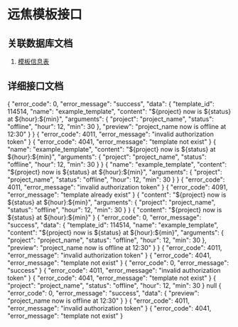 # 远焦模板接口

## 关联数据库文档

1. [模板信息表](foreseen-database-templates.md)

## 详细接口文档

<api-doc openapi-path="./foreseen.yaml" tag="templates">
    <api-endpoint endpoint="/template/${template_name}" method="GET">
        <response type="200"><sample lang="JSON" title="success">
            {
                "error_code": 0,
                "error_message": "success",
                "data": {
                    "template_id": 114514,
                    "name": "example_template",
                    "content": "${project} now is ${status} at ${hour}:${min}",
                    "arguments": {
                        "project": "project_name",
                        "status": "offline",
                        "hour": 12,
                        "min": 30
                    },
                    "preview": "project_name now is offline at 12:30"
                }
            }
        </sample></response>
        <response type="401"><sample lang="JSON" title="authorization error">
            {
                "error_code": 4011,
                "error_message": "invalid authorization token"
            }
        </sample></response>
        <response type="404"><sample lang="JSON" title="template not found">
            {
                "error_code": 4041,
                "error_message": "template not exist"
            }
        </sample></response>
    </api-endpoint>
    <api-endpoint endpoint="/template" method="POST">
        <request>
            <sample lang="JSON" title="create template with arguments">
                {
                    "name": "example_template",
                    "content": "${project} now is ${status} at ${hour}:${min}",
                    "arguments": {
                        "project": "project_name",
                        "status": "offline",
                        "hour": 12,
                        "min": 30
                    }
                }
            </sample>
        </request>
        <response type="200"><sample lang="JSON" title="success">
            {
                "name": "example_template",
                "content": "${project} now is ${status} at ${hour}:${min}",
                "arguments": {
                    "project": "project_name",
                    "status": "offline",
                    "hour": 12,
                    "min": 30
                }
            }
        </sample></response>
        <response type="401"><sample lang="JSON" title="authorization error">
            {
                "error_code": 4011,
                "error_message": "invalid authorization token"
            }
        </sample></response>
        <response type="409"><sample lang="JSON" title="template exist">
            {
                "error_code": 4091,
                "error_message": "template already exist"
            }
        </sample></response>
    </api-endpoint>
    <api-endpoint endpoint="/template/${template_name}" method="PUT">
        <request>
            <sample lang="JSON" title="update all template">
                {
                    "content": "${project} now is ${status} at ${hour}:${min}",
                    "arguments": {
                        "project": "project_name",
                        "status": "offline",
                        "hour": 12,
                        "min": 30
                    }
                }
            </sample>
            <sample lang="JSON" title="update template partly">
                {
                    "content": "${project} now is ${status} at ${hour}:${min}"
                }
            </sample>
        </request>
        <response type="200"><sample lang="JSON" title="success">
            {
                "error_code": 0,
                "error_message": "success",
                "data": {
                    "template_id": 114514,
                    "name": "example_template",
                    "content": "${project} now is ${status} at ${hour}:${min}",
                    "arguments": {
                        "project": "project_name",
                        "status": "offline",
                        "hour": 12,
                        "min": 30
                    },
                    "preview": "project_name now is offline at 12:30"
                }
            }
        </sample></response>
        <response type="401"><sample lang="JSON" title="authorization error">
            {
                "error_code": 4011,
                "error_message": "invalid authorization token"
            }
        </sample></response>
        <response type="404"><sample lang="JSON" title="template not found">
            {
                "error_code": 4041,
                "error_message": "template not exist"
            }
        </sample></response>
    </api-endpoint>
    <api-endpoint endpoint="/template/${template_name}" method="DELETE">
        <response type="200"><sample lang="JSON" title="success">
            {
                "error_code": 0,
                "error_message": "success"
            }
        </sample></response>
        <response type="401"><sample lang="JSON" title="authorization error">
            {
                "error_code": 4011,
                "error_message": "invalid authorization token"
            }
        </sample></response>
        <response type="404"><sample lang="JSON" title="template not found">
            {
                "error_code": 4041,
                "error_message": "template not exist"
            }
        </sample></response>
    </api-endpoint>
    <api-endpoint endpoint="/template/${template_name}/preview" method="GET">
        <request>
            <sample lang="JSON" title="preview with arguments">
                {
                    "project": "project_name",
                    "status": "offline",
                    "hour": 12,
                    "min": 30
                }
            </sample>
            <sample lang="JSON" title="preview without arguments">
                null
            </sample>
        </request>
        <response type="200"><sample lang="JSON" title="success">
            {
                "error_code": 0,
                "error_message": "success",
                "data": {
                    "preview": "project_name now is offline at 12:30"
                }
            }
        </sample></response>
        <response type="401"><sample lang="JSON" title="authorization error">
            {
                "error_code": 4011,
                "error_message": "invalid authorization token"
            }
        </sample></response>
        <response type="404"><sample lang="JSON" title="template not found">
            {
                "error_code": 4041,
                "error_message": "template not exist"
            }
        </sample></response>
    </api-endpoint>
</api-doc>